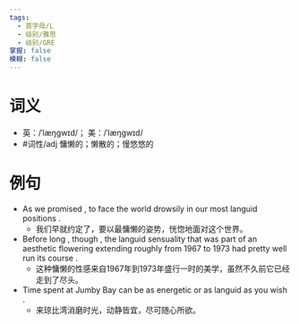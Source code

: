 ```yaml
---
tags:
  - 首字母/L
  - 级别/雅思
  - 级别/GRE
掌握: false
模糊: false
---
```

# 词义
- 英：/ˈlæŋɡwɪd/； 美：/ˈlæŋɡwɪd/
- #词性/adj  慵懒的；懒散的；慢悠悠的
# 例句
- As we promised , to face the world drowsily in our most languid positions .
	- 我们早就约定了，要以最慵懒的姿势，恍惚地面对这个世界。
- Before long , though , the languid sensuality that was part of an aesthetic flowering extending roughly from 1967 to 1973 had pretty well run its course .
	- 这种慵懒的性感来自1967年到1973年盛行一时的美学，虽然不久前它已经走到了尽头。
- Time spent at Jumby Bay can be as energetic or as languid as you wish .
	- 来琼比湾消磨时光，动静皆宜，尽可随心所欲。
